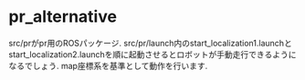 # pr_alternative
src/prがpr用のROSパッケージ.
src/pr/launch内のstart_localization1.launchとstart_localization2.launchを順に起動させるとロボットが手動走行できるようになるでしょう.
map座標系を基準として動作を行います.
